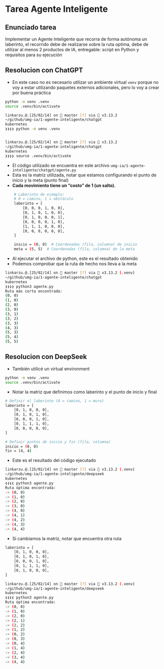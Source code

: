 # Tarea Agente Inteligente

## Enunciado tarea

Implementar un Agente Inteligente que recorra de forma autónoma un laberinto, el
recorrido debe de realizarse sobre la ruta optima, debe de utilizar al menos 2
productos de IA, entregable: script en Python y requisitos para su ejecución

## Resolucion con ChatGPT

- En este caso no es necesario utilizar un ambiente virtual `venv` porque no voy
  a estar utilizando paquetes externos adicionales, pero lo voy a crear por
  buena práctica

```bash
python -m venv .venv
source .venv/bin/activate
```

```bash
linkarzu.@.[25/02/14] on  master [?] via 🐍 v3.13.2
~/github/umg-ia/1-agente-inteligente/chatgpt
kubernetes
❯❯❯❯ python -m venv .venv


linkarzu.@.[25/02/14] on  master [?] via 🐍 v3.13.2
~/github/umg-ia/1-agente-inteligente/chatgpt
kubernetes
❯❯❯❯ source .venv/bin/activate
```

- El código utilizado se encuentra en este archivo
  `umg-ia/1-agente-inteligente/chatgpt/agente.py`
- Esta es la matriz utilizada, notar que estamos configurando el punto de inicio
  y la meta (punto final)
- **Cada movimiento tiene un “costo” de 1 (un salto).**

```bash
    # Laberinto de ejemplo:
    # 0 = camino, 1 = obstáculo
    laberinto = [
        [0, 0, 0, 1, 0, 0],
        [0, 1, 0, 1, 0, 0],
        [0, 1, 0, 0, 0, 1],
        [0, 0, 0, 0, 1, 0],
        [1, 1, 1, 0, 0, 0],
        [0, 0, 0, 0, 0, 0],
    ]

    inicio = (0, 0)  # Coordenadas (fila, columna) de inicio
    meta = (5, 5)  # Coordenadas (fila, columna) de la meta
```

- Al ejecutar el archivo de python, este es el resultado obtenido
- Podemos comprobar que la ruta de hecho nos lleva a la meta

```bash
linkarzu.@.[25/02/14] on  master [?] via 🐍 v3.13.2 (.venv)
~/github/umg-ia/1-agente-inteligente/chatgpt
kubernetes
❯❯❯❯ python3 agente.py
Ruta más corta encontrada:
(0, 0)
(1, 0)
(2, 0)
(3, 0)
(3, 1)
(3, 2)
(3, 3)
(4, 3)
(5, 3)
(5, 4)
(5, 5)
```

## Resolucion con DeepSeek

- También utilicé un virtual environment

```bash
python -m venv .venv
source .venv/bin/activate
```

- Notar la matriz que definimos como laberinto y el punto de inicio y final

```bash
# Definir el laberinto (0 = camino, 1 = muro)
laberinto = [
    [0, 1, 0, 0, 0],
    [0, 1, 0, 1, 0],
    [0, 0, 0, 1, 0],
    [0, 1, 1, 1, 0],
    [0, 0, 0, 0, 0],
]

# Definir puntos de inicio y fin (fila, columna)
inicio = (0, 0)
fin = (4, 4)
```

- Este es el resultado del código ejecutado

```bash
linkarzu.@.[25/02/14] on  master [?] via 🐍 v3.13.2 (.venv)
~/github/umg-ia/1-agente-inteligente/deepseek
kubernetes
❮❮❮❮ python3 agente.py
Ruta óptima encontrada:
-> (0, 0)
-> (1, 0)
-> (2, 0)
-> (3, 0)
-> (4, 0)
-> (4, 1)
-> (4, 2)
-> (4, 3)
-> (4, 4)
```

- Si cambiamos la matriz, notar que encuentra otra ruta

```bash
laberinto = [
    [0, 1, 0, 0, 0],
    [0, 1, 0, 1, 0],
    [0, 0, 0, 1, 0],
    [0, 1, 1, 1, 0],
    [0, 1, 0, 0, 0],
]
```

```bash
linkarzu.@.[25/02/14] on  master [?] via 🐍 v3.13.2 (.venv)
~/github/umg-ia/1-agente-inteligente/deepseek
kubernetes
❮❮❮❮ python3 agente.py
Ruta óptima encontrada:
-> (0, 0)
-> (1, 0)
-> (2, 0)
-> (2, 1)
-> (2, 2)
-> (1, 2)
-> (0, 2)
-> (0, 3)
-> (0, 4)
-> (1, 4)
-> (2, 4)
-> (3, 4)
-> (4, 4)
```
